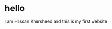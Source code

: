 <html>
  <head>
  </head>
  <body>
    <h1>hello</h1>
    <p>I am Hassan Khursheed and this is my first website</p>
      
  </body>
</html>
